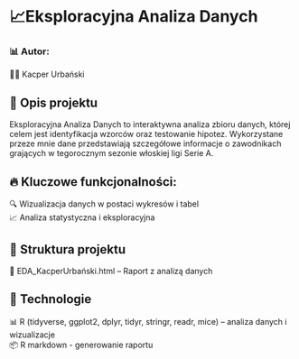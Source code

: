 # 📈Eksploracyjna Analiza Danych 

### 📊 Autor:
👨‍💻 Kacper Urbański

## 📌 Opis projektu
Eksploracyjna Analiza Danych to interaktywna analiza zbioru danych, której celem jest identyfikacja wzorców oraz testowanie hipotez. Wykorzystane przeze mnie dane przedstawiają szczegółowe informacje o zawodnikach grających w tegorocznym sezonie włoskiej ligi Serie A. 

## 🔥 Kluczowe funkcjonalności:
🔍 Wizualizacja danych w postaci wykresów i tabel <br>
📈 Analiza statystyczna i eksploracyjna

## 📁 Struktura projektu
📄 EDA_KacperUrbański.html – Raport z analizą danych

## 🚀 Technologie
📊 R (tidyverse, ggplot2, dplyr, tidyr, stringr, readr, mice) – analiza danych i wizualizacje <br>
📦 R markdown - generowanie raportu


